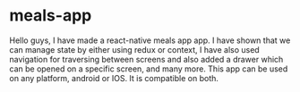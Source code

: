 # meals-app

Hello guys, I have made a react-native meals app app. I have shown that we can manage state by either using redux or context, I have also used navigation for traversing between screens and also added a drawer which can be opened on a specific screen, and many more. This app can be used on any platform, android or IOS. It is compatible on both.
